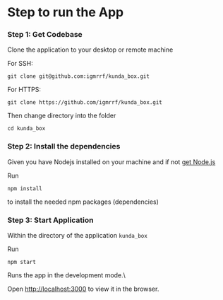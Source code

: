 # Step to run the App

### Step 1: Get Codebase

Clone the application to your desktop or remote machine

For SSH:

`git clone git@github.com:igmrrf/kunda_box.git`

For HTTPS:

`git clone https://github.com/igmrrf/kunda_box.git`

Then change directory into the folder

`cd kunda_box`

### Step 2: Install the dependencies

Given you have Nodejs installed on your machine and if not [get Node.js](https://nodejs.com)

Run

`npm install`

to install the needed npm packages (dependencies)

### Step 3: Start Application

Within the directory of the application `kunda_box`

Run

`npm start`

Runs the app in the development mode.\

Open [http://localhost:3000](http://localhost:3000) to view it in the browser.
